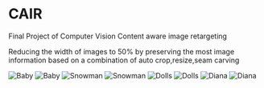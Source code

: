 # CAIR
Final Project of Computer Vision       Content aware image retargeting


Reducing the width of images to 50% by preserving the most image information based on a combination of auto crop,resize,seam carving

![Baby](https://github.com/user-attachments/assets/b9600ce3-cad6-421b-93b2-b1f57d4b6d54)  ![Baby](https://github.com/user-attachments/assets/948d57dc-dffd-434d-9ccf-f46569a0a029)
![Snowman](https://github.com/user-attachments/assets/516f90a6-81dc-4902-880c-ff187111439b) ![Snowman](https://github.com/user-attachments/assets/8f63d953-24fa-4ba6-abe9-4ec19f63163b)
![Dolls](https://github.com/user-attachments/assets/5c353906-b37a-4eac-878b-6f62915087bb)  ![Dolls](https://github.com/user-attachments/assets/a1e68fa4-f2da-47f3-9674-a69e04f7cec8)
![Diana](https://github.com/user-attachments/assets/f5ede6d0-43eb-478d-a72e-9da41de0fadc) ![Diana](https://github.com/user-attachments/assets/56082819-198f-4552-8f34-ebf95c8efd06)
